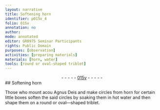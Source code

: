 ```yaml
---
layout: narrative
title: Softening horn
identifier: p015v_4
folio: 015v
annotation: no
author:
mode: annotated
editor: GR8975 Seminar Participants
rights: Public Domain
purposes: [observation]
activities: [preparing materials]
materials: [horn, water]
tools: [round or oval-shaped triblet]
---
```


 <div class="folio" align="center">- - - - - <a href="http://gallica.bnf.fr/ark:/12148/btv1b10500001g/f36.item" target="_blank">015v</a> - - - - - </div>  <span class="activity"></span> 
## Softening <span class="material">horn</span>

 
Those who mount <span class="foreign">acou</span> <span class="foreign">Agnus Dei</span>s and make circles from <span class="material">horn</span> for certain little boxes soften the said circles by soaking them in <span class="material_format">hot <span class="material">water</span></span> and then shape them on a <span class="tool">round or oval—shaped triblet</span>.
 